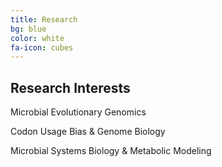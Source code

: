 ```yaml
---
title: Research
bg: blue
color: white
fa-icon: cubes
---
```


## **Research** **Interests**


<p><i class="fa fa-check-square" aria-hidden="true"></i> Microbial Evolutionary Genomics </p>

<p><i class="fa fa-check-square" aria-hidden="true"></i> Codon Usage Bias & Genome Biology </p>

<p><i class="fa fa-check-square" aria-hidden="true"></i> Microbial Systems Biology & Metabolic Modeling</p>
